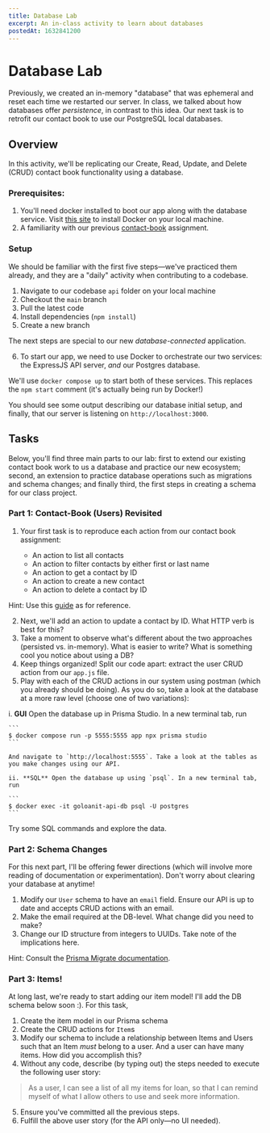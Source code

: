 ```yaml
---
title: Database Lab
excerpt: An in-class activity to learn about databases
postedAt: 1632841200
---
```


# Database Lab

Previously, we created an in-memory "database" that was ephemeral and reset each time we restarted our server.  In class, we talked about how databases offer *persistence*, in contrast to this idea. Our next task is to retrofit our contact book to use our PostgreSQL local databases.

## Overview

In this activity, we'll be replicating our Create, Read, Update, and Delete (CRUD) contact book functionality using a database.

### Prerequisites:
1. You'll need docker installed to boot our app along with the database service. Visit [this site](https://www.docker.com/get-started) to install Docker on your local machine.
2. A familiarity with our previous [contact-book](/2021-fall-cs130/contact-book) assignment.

### Setup
We should be familiar with the first five steps—we've practiced them already, and they are a "daily" activity when contributing to a codebase.

1. Navigate to our codebase `api` folder on your local machine
2. Checkout the `main` branch
3. Pull the latest code
4. Install dependencies (`npm install`)
5. Create a new branch

The next steps are special to our new *database-connected* application.

6. To start our app, we need to use Docker to orchestrate our two services: the ExpressJS API server, *and* our Postgres database.
  
  We'll use `docker compose up` to start both of these services. This replaces the `npm start` comment (it's actually being run by Docker!)
  
  You should see some output describing our database initial setup, and finally, that our server is listening on `http://localhost:3000`.

## Tasks

Below, you'll find three main parts to our lab: first to extend our existing contact book work to us a database and practice our new ecosystem; second, an extension to practice database operations such as migrations and schema changes; and finally third, the first steps in creating a schema for our class project.

### Part 1: Contact-Book (Users) Revisited

1. Your first task is to reproduce each action from our contact book assignment:

	- An action to list all contacts
	- An action to filter contacts by either first or last name
	- An action to get a contact by ID
	- An action to create a new contact
	- An action to delete a contact by ID

  Hint: Use this [guide](https://www.prisma.io/docs/concepts/components/prisma-client/crud) as for reference.

2. Next, we'll add an action to update a contact by ID. What HTTP verb is best for this?
3. Take a moment to observe what's different about the two approaches (persisted vs. in-memory).  What is easier to write?  What is something cool you notice about using a DB?
4. Keep things organized! Split our code apart: extract the user CRUD action from our `app.js` file.
5. Play with each of the CRUD actions in our system using postman (which you already should be doing).  As you do so, take a look at the database at a more raw level (choose one of two variations):

  i.  **GUI** Open the database up in Prisma Studio. In a new terminal tab, run

	```
	$ docker compose run -p 5555:5555 app npx prisma studio
	```

	And navigate to `http://localhost:5555`. Take a look at the tables as you make changes using our API.

	ii. **‌SQL** Open the database up using `psql`. In a new terminal tab, run
	
	```
	$ docker exec -it goloanit-api-db psql -U postgres
	```
 
Try some SQL commands and explore the data.


### Part 2: Schema Changes

For this next part, I'll be offering fewer directions (which will involve more reading of documentation or experimentation).  Don't worry about clearing your database at anytime!

1. Modify our `User` schema to have an `email` field. Ensure our API is up to date and accepts CRUD actions with an email.
2. Make the email required at the DB-level.  What change did you need to make?
3. Change our ID structure from integers to UUIDs. Take note of the implications here.

Hint: Consult the [Prisma Migrate documentation](https://www.prisma.io/docs/guides/database/developing-with-prisma-migrate).

### Part 3: Items!

At long last, we're ready to start adding our item model! I'll add the DB schema below soon :). For this task,

1. Create the item model in our Prisma schema
2. Create the CRUD actions for `Item`s
3. Modify our schema to include a relationship between Items and Users such that an Item *must* belong to a user. And a user can have many items.  How did you accomplish this?
4. Without any code, describe (by typing out) the steps needed to execute the following user story:
  
  > As a user, I can see a list of all my items for loan, so that I can remind myself of what I allow others to use and seek more information.

5. Ensure you've committed all the previous steps.
6. Fulfill the above user story (for the API only—no UI needed).
